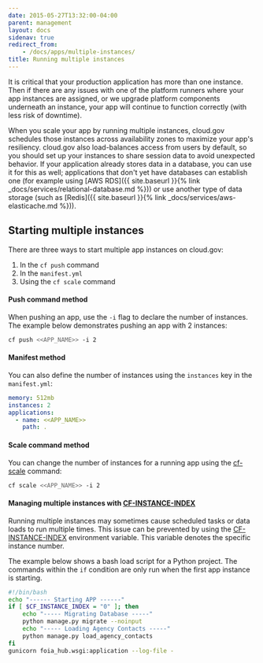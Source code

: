 ```yaml
---
date: 2015-05-27T13:32:00-04:00
parent: management
layout: docs
sidenav: true
redirect_from: 
    - /docs/apps/multiple-instances/
title: Running multiple instances
---
```


It is critical that your production application has more than one instance. Then if there are any issues with one of the platform runners where your app instances are assigned, or we upgrade platform components underneath an instance, your app will continue to function correctly (with less risk of downtime).

When you scale your app by running multiple instances, cloud.gov schedules those instances across availability zones to maximize your app's resiliency. cloud.gov also load-balances access from users by default, so you should set up your instances to share session data to avoid unexpected behavior. If your application already stores data in a database, you can use it for this as well; applications that don't yet have databases can establish one (for example using [AWS RDS]({{ site.baseurl }}{% link _docs/services/relational-database.md %})) or use another type of data storage (such as [Redis]({{ site.baseurl }}{% link _docs/services/aws-elasticache.md %})).

## Starting multiple instances
There are three ways to start multiple app instances on cloud.gov:

1.  In the `cf push` command
2.  In the `manifest.yml`
3.  Using the `cf scale` command

#### Push command method

When pushing an app, use the `-i` flag to declare the number of instances. The example below demonstrates pushing an app with 2 instances:
```sh
cf push <<APP_NAME>> -i 2
```

#### Manifest method

You can also define the number of instances using the `instances` key in the `manifest.yml`:
```yaml
memory: 512mb
instances: 2
applications:
  - name: <<APP_NAME>>
    path: .
```

#### Scale command method

You can change the number of instances for a running app using the [cf-scale](http://docs.cloudfoundry.org/devguide/deploy-apps/cf-scale.html) command:
```sh
cf scale <<APP_NAME>> -i 2
```

#### Managing multiple instances with [CF-INSTANCE-INDEX](http://docs.cloudfoundry.org/devguide/deploy-apps/environment-variable.html#CF-INSTANCE-INDEX)

Running multiple instances may sometimes cause scheduled tasks or data loads to run multiple times. This issue can be prevented by using the [CF-INSTANCE-INDEX](http://docs.cloudfoundry.org/devguide/deploy-apps/environment-variable.html#CF-INSTANCE-INDEX) environment variable. This variable denotes the specific instance number.

The example below shows a bash load script for a Python project. The commands within the `if` condition are only run when the first app instance is starting.

```bash
#!/bin/bash
echo "------ Starting APP ------"
if [ $CF_INSTANCE_INDEX = "0" ]; then
    echo "----- Migrating Database -----"
    python manage.py migrate --noinput
    echo "----- Loading Agency Contacts -----"
    python manage.py load_agency_contacts
fi
gunicorn foia_hub.wsgi:application --log-file -
```
